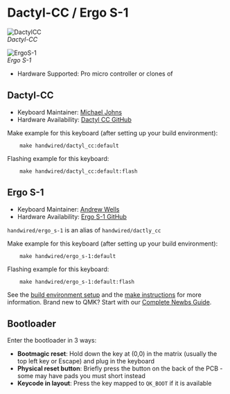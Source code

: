 # Dactyl-CC / Ergo S-1

![DactylCC](https://i.imgur.com/CUbPLZC.jpeg)  
*Dactyl-CC*

![ErgoS-1](https://wizardkeyboards.com/wp-content/uploads/2021/11/20211108_233645-1024x498.jpg)  
*Ergo S-1*

* Hardware Supported: Pro micro controller or clones of

## Dactyl-CC
* Keyboard Maintainer: [Michael Johns](https://github.com/mjohns)
* Hardware Availability: [Dactyl CC GitHub](https://github.com/mjohns/dactyl-cc)

Make example for this keyboard (after setting up your build environment):
```
    make handwired/dactyl_cc:default
```
Flashing example for this keyboard:
```
    make handwired/dactyl_cc:default:flash
```
    
## Ergo S-1
* Keyboard Maintainer: [Andrew Wells](https://github.com/wizarddata)
* Hardware Availability: [Ergo S-1 GitHub](https://github.com/wizarddata/Ergo-S-1)

`handwired/ergo_s-1` is an alias of `handwired/dactly_cc`

Make example for this keyboard (after setting up your build environment):
```
    make handwired/ergo_s-1:default
```
Flashing example for this keyboard:
```
    make handwired/ergo_s-1:default:flash
```

See the [build environment setup](https://docs.qmk.fm/#/getting_started_build_tools) and the [make instructions](https://docs.qmk.fm/#/getting_started_make_guide) for more information. Brand new to QMK? Start with our [Complete Newbs Guide](https://docs.qmk.fm/#/newbs).

## Bootloader

Enter the bootloader in 3 ways:

* **Bootmagic reset**: Hold down the key at (0,0) in the matrix (usually the top left key or Escape) and plug in the keyboard
* **Physical reset button**: Briefly press the button on the back of the PCB - some may have pads you must short instead
* **Keycode in layout**: Press the key mapped to `QK_BOOT` if it is available
